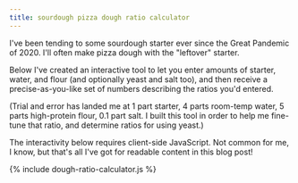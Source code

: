 ```yaml
---
title: sourdough pizza dough ratio calculator
---
```


I've been tending to some sourdough starter ever since the Great Pandemic of 2020. I'll often make pizza dough with the "leftover" starter.

Below I've created an interactive tool to let you enter amounts of starter, water, and flour (and optionally yeast and salt too), and then receive a precise-as-you-like set of numbers describing the ratios you'd entered.

(Trial and error has landed me at 1 part starter, 4 parts room-temp water, 5 parts high-protein flour, 0.1 part salt. I built this tool in order to help me fine-tune that ratio, and determine ratios for using yeast.)

<noscript>The interactivity below requires client-side JavaScript. Not common for me, I know, but that's all I've got for readable content in this blog post!</noscript>

{% include dough-ratio-calculator.js %}

<div id="dough-ratio-calculator"></div>
